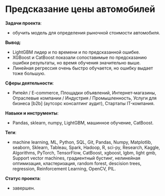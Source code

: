 # Предсказание цены автомобилей
__Задачи проекта__: 
* обучить модель для определения рыночной стоимости автомобиля.

__Вывод__: 
* LightGBM лидер и по времени и по предсказанной ошибке.
* XGBoost и CatBoost показали сопоставимые по предсказанию ошибки результаты, но время обучения значительно выше.
* Линейная регрессия очень быстро обучается, но ошибку выдает тоже большую.

__Сферы деятельности__: 
* Ритейл / E-commerce, Площадки объявлений, Интернет-магазины, Отраслевые компании / Индустрия / Промышленность, Услуги для бизнеса [b2b] (аутсорс консалтинг аудит), Стартапы IT-компания.

__Навыки и инструменты__:
* Pandas, sklearn, numpy, LightGBM, машинное обучение, CatBoost.

__Теги__:
* machine learning, ML, Python, SQL, Git, Pandas, Numpy, Matplotlib, seaborn, Sklearn, Tableau, Spark, Hadoop, R, sci-py, Research, Kaggle, Algorithms, PyTorch, TensorFlow, CatBoost, xgboost, lgbm, light gmb, Support vector machines, градиентный бустинг, нелинейная оптимизация, кластеризация, random forest, descision trees,  regression,  Reinforcement Learning, OpenCV, PIL.

__Статус проекта__: 
* завершен.
